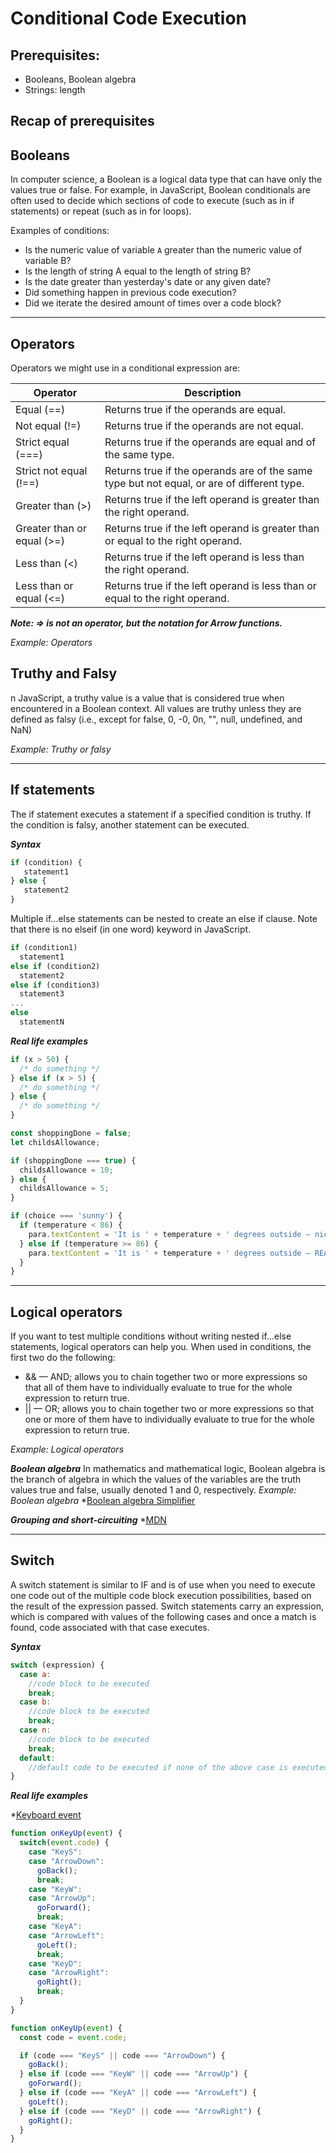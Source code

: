 # Conditional Code Execution

## Prerequisites:

- Booleans, Boolean algebra
- Strings: length

## Recap of prerequisites
## Booleans
In computer science, a Boolean is a logical data type that can have only the values true or false. For example, in JavaScript, Boolean conditionals are often used to decide which sections of code to execute (such as in if statements) or repeat (such as in for loops).

Examples of conditions:

- Is the numeric value of variable ``A`` greater than the numeric value of variable B?
- Is the length of string A equal to the length of string B?
- Is the date greater than yesterday's date or any given date?
- Did something happen in previous code execution?
- Did we iterate the desired amount of times over a code block?

---

## Operators

Operators we might use in a conditional expression are:

| Operator | Description |
| -------- | ----------- |
| Equal (==) | Returns true if the operands are equal. |
| Not equal (!=) | Returns true if the operands are not equal. |
| Strict equal (===) | Returns true if the operands are equal and of the same type. |
| Strict not equal (!==) | Returns true if the operands are of the same type but not equal, or are of different type. |
| Greater than (>) | Returns true if the left operand is greater than the right operand. |
| Greater than or equal (>=) | Returns true if the left operand is greater than or equal to the right operand. |
| Less than (<)	| Returns true if the left operand is less than the right operand. |
| Less than or equal (<=) | Returns true if the left operand is less than or equal to the right operand. |

***Note: => is not an operator, but the notation for Arrow functions.***

*Example: Operators*

## Truthy and Falsy

n JavaScript, a truthy value is a value that is considered true when encountered in a Boolean context. All values are truthy unless they are defined as falsy (i.e., except for false, 0, -0, 0n, "", null, undefined, and NaN)

*Example: Truthy or falsy*

---

## If statements

The if statement executes a statement if a specified condition is truthy. If the condition is falsy, another statement can be executed.

***Syntax***

```js
if (condition) {
   statement1
} else {
   statement2
}
```

Multiple if...else statements can be nested to create an else if clause. Note that there is no elseif (in one word) keyword in JavaScript.

```js
if (condition1)
  statement1
else if (condition2)
  statement2
else if (condition3)
  statement3
...
else
  statementN
```

***Real life examples***

```js
if (x > 50) {
  /* do something */
} else if (x > 5) {
  /* do something */
} else {
  /* do something */
}
```

```js
const shoppingDone = false;
let childsAllowance;

if (shoppingDone === true) {
  childsAllowance = 10;
} else {
  childsAllowance = 5;
}
```

```js
if (choice === 'sunny') {
  if (temperature < 86) {
    para.textContent = 'It is ' + temperature + ' degrees outside — nice and sunny. Let\'s go out to the beach, or the park, and get an ice cream.';
  } else if (temperature >= 86) {
    para.textContent = 'It is ' + temperature + ' degrees outside — REALLY HOT! If you want to go outside, make sure to put some sunscreen on.';
  }
}
```

---

## Logical operators

If you want to test multiple conditions without writing nested if...else statements, logical operators can help you. When used in conditions, the first two do the following:

- && — AND; allows you to chain together two or more expressions so that all of them have to individually evaluate to true for the whole expression to return true.
- || — OR; allows you to chain together two or more expressions so that one or more of them have to individually evaluate to true for the whole expression to return true.

*Example: Logical operators* 

***Boolean algebra***
In mathematics and mathematical logic, Boolean algebra is the branch of algebra in which the values of the variables are the truth values true and false, usually denoted 1 and 0, respectively.
*Example: Boolean algebra*
*[Boolean algebra Simplifier](https://www.boolean-algebra.com/)

***Grouping and short-circuiting***
*[MDN](https://developer.mozilla.org/en-US/docs/Web/JavaScript/Reference/Operators/Operator_Precedence#table)

---

## Switch

A switch statement is similar to IF and is of use when you need to execute one code out of the multiple code block execution possibilities, based on the result of the expression passed. Switch statements carry an expression, which is compared with values of the following cases and once a match is found, code associated with that case executes.

***Syntax***

```js
switch (expression) {
  case a:
    //code block to be executed
    break;
  case b:
    //code block to be executed
    break;
  case n:
    //code block to be executed
    break;
  default:
    //default code to be executed if none of the above case is executed
}
```

***Real life examples***

*[Keyboard event](https://developer.mozilla.org/en-US/docs/Web/API/KeyboardEvent/KeyboardEvent)
```js
function onKeyUp(event) {
  switch(event.code) {
    case "KeyS":
    case "ArrowDown":
      goBack();
      break;
    case "KeyW":
    case "ArrowUp":
      goForward();
      break;
    case "KeyA":
    case "ArrowLeft":
      goLeft();
      break;
    case "KeyD":
    case "ArrowRight":
      goRight();
      break;
  }
}
```

```js
function onKeyUp(event) {
  const code = event.code;

  if (code === "KeyS" || code === "ArrowDown") {
    goBack();
  } else if (code === "KeyW" || code === "ArrowUp") {
    goForward();
  } else if (code === "KeyA" || code === "ArrowLeft") {
    goLeft();
  } else if (code === "KeyD" || code === "ArrowRight") {
    goRight();
  }
}
```